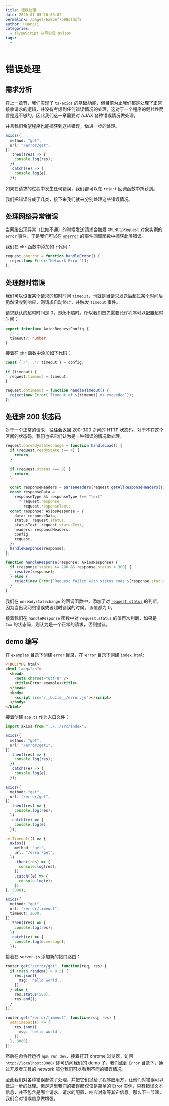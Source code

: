 ```yaml
---
title: 错误处理
date: 2020-01-05 10:56:02
permalink: /pages/6a8bef7b98dfdcf9
author: HuangYi
categories:
  - 《TypeScript 从零实现 axios》
tags:
  -
---
```


# 错误处理

## 需求分析

在上一章节，我们实现了 `ts-axios` 的基础功能，但目前为止我们都是处理了正常接收请求的逻辑，并没有考虑到任何错误情况的处理，这对于一个程序的健壮性而言是远不够的，因此我们这一章需要对 AJAX 各种错误情况做处理。

并且我们希望程序也能捕获到这些错误，做进一步的处理。

```typescript
axios({
  method: "get",
  url: "/error/get",
})
  .then((res) => {
    console.log(res);
  })
  .catch((e) => {
    console.log(e);
  });
```

如果在请求的过程中发生任何错误，我们都可以在 `reject` 回调函数中捕获到。

我们把错误分成了几类，接下来我们就来分别处理这些错误情况。

## 处理网络异常错误

当网络出现异常（比如不通）的时候发送请求会触发 `XMLHttpRequest` 对象实例的 `error` 事件，于是我们可以在 [`onerror`](https://developer.mozilla.org/en-US/docs/Web/API/XMLHttpRequestEventTarget/onerror) 的事件回调函数中捕获此类错误。

我们在 `xhr` 函数中添加如下代码：

```typescript
request.onerror = function handleError() {
  reject(new Error("Network Error"));
};
```

## 处理超时错误

我们可以设置某个请求的超时时间 [`timeout`](https://developer.mozilla.org/en-US/docs/Web/API/XMLHttpRequest/timeout)，也就是当请求发送后超过某个时间后仍然没收到响应，则请求自动终止，并触发 `timeout` 事件。

请求默认的超时时间是 0，即永不超时。所以我们首先需要允许程序可以配置超时时间：

```typescript
export interface AxiosRequestConfig {
  // ...
  timeout?: number;
}
```

接着在 `xhr` 函数中添加如下代码：

```typescript
const { /*...*/ timeout } = config;

if (timeout) {
  request.timeout = timeout;
}

request.ontimeout = function handleTimeout() {
  reject(new Error(`Timeout of ${timeout} ms exceeded`));
};
```

## 处理非 200 状态码

对于一个正常的请求，往往会返回 200-300 之间的 HTTP 状态码，对于不在这个区间的状态码，我们也把它们认为是一种错误的情况做处理。

```typescript
request.onreadystatechange = function handleLoad() {
  if (request.readyState !== 4) {
    return;
  }

  if (request.status === 0) {
    return;
  }

  const responseHeaders = parseHeaders(request.getAllResponseHeaders());
  const responseData =
    responseType && responseType !== "text"
      ? request.response
      : request.responseText;
  const response: AxiosResponse = {
    data: responseData,
    status: request.status,
    statusText: request.statusText,
    headers: responseHeaders,
    config,
    request,
  };
  handleResponse(response);
};

function handleResponse(response: AxiosResponse) {
  if (response.status >= 200 && response.status < 300) {
    resolve(response);
  } else {
    reject(new Error(`Request failed with status code ${response.status}`));
  }
}
```

我们在 `onreadystatechange` 的回调函数中，添加了对 [`request.status`](https://developer.mozilla.org/en-US/docs/Web/API/XMLHttpRequest/status) 的判断，因为当出现网络错误或者超时错误的时候，该值都为 0。

接着我们在 `handleResponse` 函数中对 `request.status` 的值再次判断，如果是 `2xx` 的状态码，则认为是一个正常的请求，否则抛错。

## demo 编写

在 `examples` 目录下创建 `error` 目录，在 `error` 目录下创建 `index.html`:

```html
<!DOCTYPE html>
<html lang="en">
  <head>
    <meta charset="utf-8" />
    <title>Error example</title>
  </head>
  <body>
    <script src="/__build__/error.js"></script>
  </body>
</html>
```

接着创建 `app.ts` 作为入口文件：

```typescript
import axios from "../../src/index";

axios({
  method: "get",
  url: "/error/get1",
})
  .then((res) => {
    console.log(res);
  })
  .catch((e) => {
    console.log(e);
  });

axios({
  method: "get",
  url: "/error/get",
})
  .then((res) => {
    console.log(res);
  })
  .catch((e) => {
    console.log(e);
  });

setTimeout(() => {
  axios({
    method: "get",
    url: "/error/get",
  })
    .then((res) => {
      console.log(res);
    })
    .catch((e) => {
      console.log(e);
    });
}, 5000);

axios({
  method: "get",
  url: "/error/timeout",
  timeout: 2000,
})
  .then((res) => {
    console.log(res);
  })
  .catch((e) => {
    console.log(e.message);
  });
```

接着在 `server.js` 添加新的接口路由：

```typescript
router.get("/error/get", function(req, res) {
  if (Math.random() > 0.5) {
    res.json({
      msg: `hello world`,
    });
  } else {
    res.status(500);
    res.end();
  }
});

router.get("/error/timeout", function(req, res) {
  setTimeout(() => {
    res.json({
      msg: `hello world`,
    });
  }, 3000);
});
```

然后在命令行运行 `npm run dev`，接着打开 chrome 浏览器，访问 `http://localhost:8080/` 即可访问我们的 demo 了，我们点到 `Error` 目录下，通过开发者工具的 network 部分我们可以看到不同的错误情况。

至此我们对各种错误都做了处理，并把它们抛给了程序应用方，让他们对错误可以做进一步的处理。但是这里我们的错误都仅仅是简单的 Error 实例，只有错误文本信息，并不包含是哪个请求、请求的配置、响应对象等其它信息。那么下一节课，我们会对错误信息做增强。
